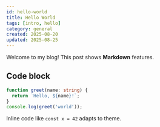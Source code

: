 ```yaml
---
id: hello-world
title: Hello World
tags: [intro, hello]
category: general
created: 2025-08-20
updated: 2025-08-25
---
```


Welcome to my blog! This post shows **Markdown** features.
## Code block

~~~typescript
function greet(name: string) {
  return `Hello, ${name}!`;
}
console.log(greet('world'));
~~~
Inline code like `const x = 42` adapts to theme.